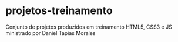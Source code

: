 # projetos-treinamento
 Conjunto de projetos produzidos em treinamento HTML5, CSS3 e JS ministrado por Daniel Tapias Morales
